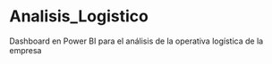 # Analisis_Logistico
Dashboard en Power BI para el análisis de la operativa logística de la empresa
